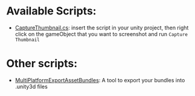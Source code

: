 # Available Scripts:

* [CaptureThumbnail.cs](./CaptureThumbnail.cs): insert the script in your unity project, then right click on the gameObject that you want to screenshot and run `Capture Thumbnail`

# Other scripts:

* [MultiPlatformExportAssetBundles](https://github.com/7D2D/Templates-and-Utilities/tree/master): A tool to export your bundles into .unity3d files
